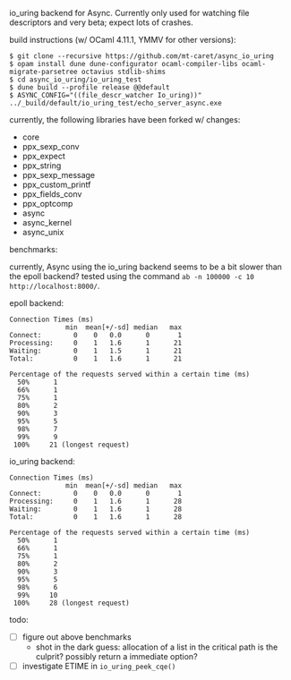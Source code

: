 io\_uring backend for Async. Currently only used for watching file descriptors
and very beta; expect lots of crashes.

build instructions (w/ OCaml 4.11.1, YMMV for other versions):

```
$ git clone --recursive https://github.com/mt-caret/async_io_uring
$ opam install dune dune-configurator ocaml-compiler-libs ocaml-migrate-parsetree octavius stdlib-shims
$ cd async_io_uring/io_uring_test
$ dune build --profile release @@default
$ ASYNC_CONFIG="((file_descr_watcher Io_uring))" ../_build/default/io_uring_test/echo_server_async.exe
```

currently, the following libraries have been forked w/ changes:

- core
- ppx\_sexp\_conv
- ppx\_expect
- ppx\_string
- ppx\_sexp\_message
- ppx\_custom\_printf
- ppx\_fields\_conv
- ppx\_optcomp
- async
- async\_kernel
- async\_unix

benchmarks:

currently, Async using the io\_uring backend seems to be a bit slower than the
epoll backend? tested using the command
`ab -n 100000 -c 10 http://localhost:8000/`.

epoll backend:
```
Connection Times (ms)
              min  mean[+/-sd] median   max
Connect:        0    0   0.0      0       1
Processing:     0    1   1.6      1      21
Waiting:        0    1   1.5      1      21
Total:          0    1   1.6      1      21

Percentage of the requests served within a certain time (ms)
  50%      1
  66%      1
  75%      1
  80%      2
  90%      3
  95%      5
  98%      7
  99%      9
 100%     21 (longest request)
```

io\_uring backend:
```
Connection Times (ms)
              min  mean[+/-sd] median   max
Connect:        0    0   0.0      0       1
Processing:     0    1   1.6      1      28
Waiting:        0    1   1.6      1      28
Total:          0    1   1.6      1      28

Percentage of the requests served within a certain time (ms)
  50%      1
  66%      1
  75%      1
  80%      2
  90%      3
  95%      5
  98%      6
  99%     10
 100%     28 (longest request)
```

todo:

- [ ] figure out above benchmarks
  - shot in the dark guess: allocation of a list in the critical path is the
    culprit? possibly return a immediate option?
- [ ] investigate ETIME in `io_uring_peek_cqe()`
